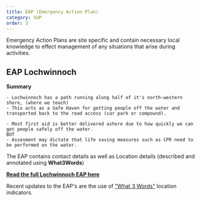 ```yaml
---
title: EAP (Emergency Action Plan)
category: SUP
order: 3
---
```

Emergency Action Plans are site specific and contain necessary local knowledge to effect management of any situations that arise during activities.

## EAP Lochwinnoch
**Summary**
```
- Lochwinnoch has a path running along half of it's north-western shore, (where we teach)
- This acts as a Safe Haven for getting people off the water and transported back to the road access (car park or compound).

- Most first aid is better delivered ashore due to how quickly we can get people safely off the water.
BUT
- Assesment may dictate that life saving measures such as CPR need to be performed on the water.
```

The EAP contains contact details as well as Location details (described and annotated using **What3Words**)  

**[Read the full Lochwinnoch EAP here](/clyde/files/EAP.pdf)**


Recent updates to the EAP's are the use of ["What 3 Words"](https://what3words.com) location indicators.

